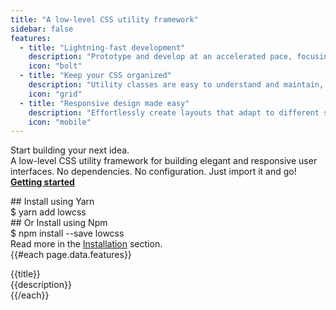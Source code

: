 ```yaml
---
title: "A low-level CSS utility framework"
sidebar: false
features: 
  - title: "Lightning-fast development"
    description: "Prototype and develop at an accelerated pace, focusing on the functionality and design."
    icon: "bolt"
  - title: "Keep your CSS organized"
    description: "Utility classes are easy to understand and maintain, and reduces the risk of CSS bloat and specificity issues."
    icon: "grid"
  - title: "Responsive design made easy"
    description: "Effortlessly create layouts that adapt to different screen sizes and devices."
    icon: "mobile"
---
```


<div class="flex justify-between py-16 md:py-20 md:gap-12">
    <div class="w-full">
        <div class="max-w-lg font-crimson text-6xl md:text-7xl leading-none mb-4 md:mb-6">
            <span class="font-medium tracking-tight text-neutral-950">Start building your next idea.</span>
        </div>
        <div class="max-w-xl mt-0 mb-8 text-xl leading-relaxed">
            <span class="text-neutral-700">A low-level CSS utility framework for building elegant and responsive user interfaces. No dependencies. No configuration. Just import it and go!</span>
        </div>
        <div class="flex">
            <a href="/docs" class="flex items-center px-4 py-3 rounded-lg bg-neutral-900 hover:bg-neutral-950 text-white no-underline cursor-pointer">
                <strong class="text-lg">Getting started</strong>
                <div class="text-xl ml-2">
                    <svg width="1em" height="1em"><use xlink:href="/sprite.svg#arrow-right"></use></svg>
                </div>
            </a>
        </div>
    </div>
    <div class="hidden md:flex flex-col items-center justify-center w-full max-w-md">
        <div class="rounded-xl bg-neutral-900 text-white w-full"> 
            <div class="flex items-center gap-2 p-4 border-b border-neutral-600">
                <div class="w-4 h-4 rounded-full bg-neutral-100"></div>
                <div class="w-4 h-4 rounded-full bg-neutral-100"></div>
                <div class="w-4 h-4 rounded-full bg-neutral-100"></div>
            </div>
            <div class="px-4 py-6 font-mono">
                <div class="opacity-40 select-none">## Install using Yarn</div>
                <div class="mb-4">$ yarn add lowcss</div>
                <div class="opacity-40 select-none">## Or Install using Npm</div>
                <div class="">$ npm install --save lowcss</div>
            </div>
        </div>
        <div class="mt-4 text-neutral-800 text-sm">
            <span>Read more in the <a href="/docs/installation" class="text-neutral-900 font-medium underline">Installation</a> section.</span>
        </div>
    </div>
</div>
<div class="w-full grid gap-8 md:grid-cols-3 grid-cols-1">
    {{#each page.data.features}}
    <div class="bg-neutral-100 rounded-lg p-8">
        <div class="mb-4 text-4xl text-neutral-800">
            <svg width="1em" height="1em"><use xlink:href="/sprite.svg#{{icon}}"></use></svg>
        </div>
        <div class="font-bold text-lg mb-2 text-neutral-800">{{title}}</div>
        <div class="text-sm">{{description}}</div>
    </div>
    {{/each}}
</div>

